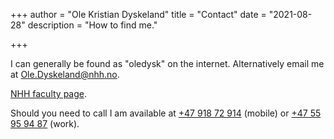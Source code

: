 +++
author = "Ole Kristian Dyskeland"
title = "Contact"
date = "2021-08-28"
description = "How to find me."

+++

I can generally be found as "oledysk" on the internet. Alternatively email me at <Ole.Dyskeland@nhh.no>.

[NHH faculty page](https://www.nhh.no/en/employees/faculty/ole-kristian-dyskeland/). 

<!--more-->

Should you need to call I am available at [+47 918 72 914](tel:004791872914) (mobile) or [+47 55 95 94 87](tel:004755959487) (work).

